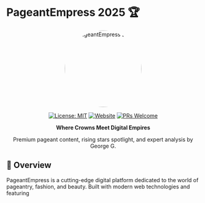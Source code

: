 # PageantEmpress 2025 🏆

<div align="center">
  <img src="https://images.unsplash.com/photo-1567401893414-76b7b1e5a7a5?w=400&q=80" alt="PageantEmpress Logo" width="200" style="border-radius: 50%;">
  
  [![License: MIT](https://img.shields.io/badge/License-MIT-yellow.svg)](https://opensource.org/licenses/MIT)
  [![Website](https://img.shields.io/website?url=https%3A%2F%2Fpageantempress.com)](https://pageantempress.com)
  [![PRs Welcome](https://img.shields.io/badge/PRs-welcome-brightgreen.svg)](CONTRIBUTING.md)
  
  **Where Crowns Meet Digital Empires**
  
  Premium pageant content, rising stars spotlight, and expert analysis by George G.
</div>

## 🌟 Overview

PageantEmpress is a cutting-edge digital platform dedicated to the world of pageantry, fashion, and beauty. Built with modern web technologies and featuring
